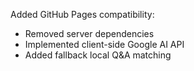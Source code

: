 Added GitHub Pages compatibility:
- Removed server dependencies
- Implemented client-side Google AI API
- Added fallback local Q&A matching